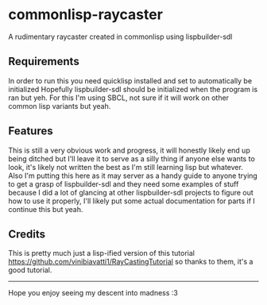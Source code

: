 # commonlisp-raycaster
A rudimentary raycaster created in commonlisp using lispbuilder-sdl

## Requirements
In order to run this you need quicklisp installed and set to automatically be initialized
Hopefully lispbuilder-sdl should be initialized when the program is ran but yeh.
For this I'm using SBCL, not sure if it will work on other common lisp variants but yeah.

## Features
This is still a very obvious work and progress, it will honestly likely end up being ditched but I'll leave it to serve as a silly thing if anyone else wants to look, it's likely not written the best as I'm still learning lisp but whatever.
Also I'm putting this here as it may server as a handy guide to anyone trying to get a grasp of lispbuilder-sdl and they need some examples of stuff because I did a lot of glancing at other lispbuilder-sdl projects to figure out how to use it properly, I'll likely put some actual documentation for parts if I continue this but yeah.

## Credits
This is pretty much just a lisp-ified version of this tutorial https://github.com/vinibiavatti1/RayCastingTutorial so thanks to them, it's a good tutorial.

---

Hope you enjoy seeing my descent into madness :3
